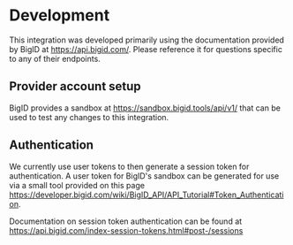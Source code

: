 # Development

This integration was developed primarily using the documentation provided by
BigID at https://api.bigid.com/. Please reference it for questions specific to
any of their endpoints.

## Provider account setup

BigID provides a sandbox at https://sandbox.bigid.tools/api/v1/ that can be used
to test any changes to this integration.

## Authentication

We currently use user tokens to then generate a session token for
authentication. A user token for BigID's sandbox can be generated for use via a
small tool provided on this page
https://developer.bigid.com/wiki/BigID_API/API_Tutorial#Token_Authentication.

Documentation on session token authentication can be found at
https://api.bigid.com/index-session-tokens.html#post-/sessions

